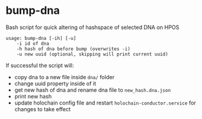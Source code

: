 # bump-dna
Bash script for quick altering of hashspace of selected DNA on HPOS

```
usage: bump-dna [-ih] [-u]
    -i id of dna
    -h hash of dna before bump (overwrites -i)
    -u new uuid (optional, skipping will print current uuid)
```

If successful the script will:
- copy dna to a new file inside `dna/` folder
- change uuid property inside of it
- get new hash of dna and rename dna file to `new_hash.dna.json`
- print new hash
- update holochain config file and restart `holochain-conductor.service` for changes to take effect